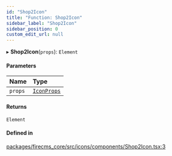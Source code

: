 ```yaml
---
id: "Shop2Icon"
title: "Function: Shop2Icon"
sidebar_label: "Shop2Icon"
sidebar_position: 0
custom_edit_url: null
---
```


▸ **Shop2Icon**(`props`): `Element`

#### Parameters

| Name | Type |
| :------ | :------ |
| `props` | [`IconProps`](../types/IconProps.md) |

#### Returns

`Element`

#### Defined in

[packages/firecms_core/src/icons/components/Shop2Icon.tsx:3](https://github.com/FireCMSco/firecms/blob/d45f3739/packages/firecms_core/src/icons/components/Shop2Icon.tsx#L3)
